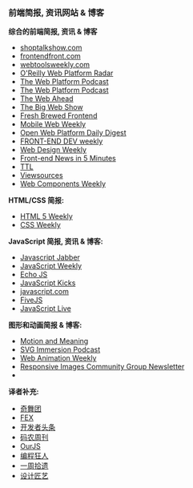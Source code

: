 ### 前端简报, 资讯网站 & 博客

**综合的前端简报, 资讯 & 博客**

* [shoptalkshow.com](http://shoptalkshow.com/)
* [frontendfront.com](http://frontendfront.com/)
* [webtoolsweekly.com](http://webtoolsweekly.com/)
* [O'Reilly Web Platform Radar](http://radar.oreilly.com/web-platform)
* [The Web Platform Podcast](http://radar.oreilly.com/web-platform)
* [The Web Platform Podcast](http://thewebplatform.libsyn.com/)
* [The Web Ahead](http://thewebahead.net/)
* [The Big Web Show](http://5by5.tv/bigwebshow)
* [Fresh Brewed Frontend](https://freshbrewed.co/frontend/)
* [Mobile Web Weekly](http://mobilewebweekly.co/)
* [Open Web Platform Daily Digest](http://webplatformdaily.org/)
* [FRONT-END DEV weekly](http://frontenddevweekly.com/)
* [Web Design Weekly](https://web-design-weekly.com/)
* [Front-end News in 5 Minutes](https://frontendfive.codeschool.com/)
* [TTL](http://ttlpodcast.com/)
* [Viewsources](https://viewsourc.es/)
* [Web Components Weekly](http://webcomponentsweekly.me/)

**HTML/CSS 简报:**

* [HTML 5 Weekly](http://html5weekly.com/)
* [CSS Weekly](http://css-weekly.com/archives/)

**JavaScript 简报, 资讯 & 博客:**

* [Javascript Jabber](https://devchat.tv/js-jabber/)
* [JavaScript Weekly](http://javascriptweekly.com/)
* [Echo JS](http://www.echojs.com/)
* [JavaScript Kicks](http://javascriptkicks.com/)
* [javascript.com](https://www.javascript.com/news)
* [FiveJS](https://fivejs.codeschool.com/)
* [JavaScript Live](https://jslive.com/)

**图形和动画简报 & 博客:**

* [Motion and Meaning](http://motionandmeaning.io/)
* [SVG Immersion Podcast](http://svgimmersion.com/)
* [Web Animation Weekly](http://rachelnabors.us1.list-manage.com/subscribe?u=0a8f219cf8284562f91a26ee9&id=d60f6683d2)
* [Responsive Images Community Group Newsletter](https://responsiveimages.org/#newsletter)
*

**译者补充:**

* [奇舞团](http://www.75team.com/weekly/)
* [FEX](http://fex.baidu.com/weekly/)
* [开发者头条](http://toutiao.io/)
* [码农周刊](http://weekly.manong.io/issues/)
* [OurJS](http://ourjs.com/)
* [编程狂人](http://www.tuicool.com/mags)
* [一周拾遗](http://www.tuicool.com/articles/weekly)
* [设计匠艺](http://www.tuicool.com/mags/design)
